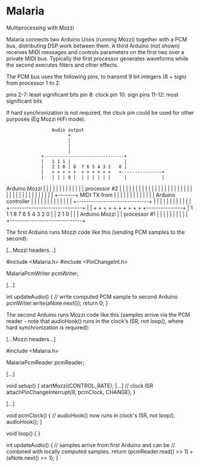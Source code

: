 # Malaria
Multiprocessing with Mozzi

Malaria connects two Arduino Unos (running Mozzi) together with a PCM bus,
distributing DSP work between them.  A third Arduino (not shown) receives
MIDI messages and controls parameters on the first two over a private MIDI bus.
Typically the first processor generates waveforms while the second executes filters
and other effects.

The PCM bus uses the following pins, to transmit 9 bit integers (8 + sign) from
processor 1 to 2:

  pins 2-7: least significant bits
     pin 8: clock
    pin 10: sign
pins 11-12: most significant bits

If hard synchronization is not required, the clock pin could be used for other
purposes (Eg Mozzi HiFi mode).


                     Audio output
                           +
                           |
                           |
                           |
                 +------------------------------+
                 |   1 1 1 |                    |
                 |   2 1 0 | 8  7 6 5 4 3 2   0 |
                 |   + + + + +  + + + + + +   +---------------+
                 |   | | | 9 |  | | | | | |     |             |
Arduino Mozzi    |   | | |   |  | | | | | |     |             |
processor #2     |   | | |   |  | | | | | |     |             |
                 |   | | |   |  | | | | | |     |             |
                 |   | | |   |  | | | | | |     |             +-------+ MIDI TX from
                 |   | | |   |  | | | | | |     |             |         Arduino controller
                 |   | | |   |  | | | | | |     |             |
                 +------------------------------+             |
                     | | |   |  | | | | | |                   |
                 +------------------------------+             |
                 |   + + +   +  + + + + + +   +---------------+
                 |   1 1 1   8  7 6 5 4 3 2   0 |
                 |   2 1 0                      |
                 |                              |
Arduino Mozzi    |                              |
processor #1     |                              |
                 |                              |
                 |                              |
                 |                              |
                 |                              |
                 +------------------------------+


The first Arduino runs Mozzi code like this (sending PCM samples
to the second):

  [...Mozzi headers...]

  #include <Malaria.h>
  #include <PinChangeInt.h>

  MalariaPcmWriter pcmWriter;

  [...]

  int updateAudio() {
    // write computed PCM sample to second Arduino
    pcmWriter.write(aNote.next());
    return 0;
  }

The second Arduino runs Mozzi code like this (samples arrive via
the PCM reader - note that audioHook() runs in the clock's ISR,
not loop(), where hard synchronization is required):

  [...Mozzi headers...]

  #include <Malaria.h>

  MalariaPcmReader pcmReader;

  [...]

  void setup() {
    startMozzi(CONTROL_RATE);
    [...]
    // clock ISR
    attachPinChangeInterrupt(8, pcmClock, CHANGE);
  }

  [...]

  void pcmClock() {
    // audioHook() now runs in clock's ISR, not loop().
    audioHook();
  }

  void loop() {
  }

  int updateAudio() {
    // samples arrive from first Arduino and can be
    // combined with locally computed samples.
    return (pcmReader.read() >> 1) + (aNote.next() >> 1);
  }

